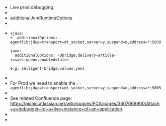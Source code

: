 - Live prod debugging
-
- additionalJvmRuntimeOptions
-
- ```
  +java:
  +  additionalOptions: -agentlib:jdwp=transport=dt_socket,server=y,suspend=n,address=*:5050
  
  java:
    additionalOptions: -Dbridge.delivery-article-issues.queue.enabled=false
  
  e.g. selligent-bridge.values.yaml
  ```
-
- For Prod we need to enable the :
  `-agentlib:jdwp=transport=dt_socket,server=y,suspend=n,address=*:5005`
-
- See related Confluence page: https://picnic.atlassian.net/wiki/spaces/FCA/pages/3607068900/Attach+a+debugger+to+a+live+instance+of+an+application.
-
-